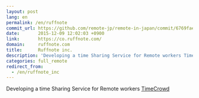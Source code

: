 ```yaml
---
layout: post
lang: en
permalink: /en/ruffnote
commit_url: https://github.com/remote-jp/remote-in-japan/commit/6769fae480e296f88aa8c98eb55d682dd9004c04
date:       2015-12-09 12:02:03 +0900
link:       https://co.ruffnote.com/
domain:     ruffnote.com
title:      Ruffnote inc.
description: 'Developing a time Sharing Service for Remote workers TimeCrowd'
categories: full_remote
redirect_from:
  - /en/ruffnote_inc
---
```


<p>Developing a time Sharing Service for Remote workers <a href="https://timecrowd.net/">TimeCrowd</a></p>
